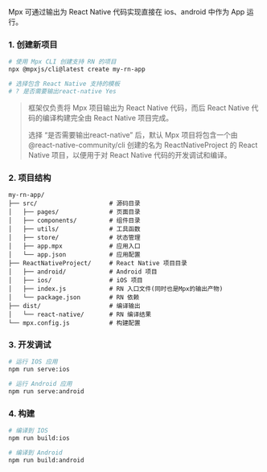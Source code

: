 Mpx 可通过输出为 React Native 代码实现直接在 ios、android 中作为 App 运行。

### 1. 创建新项目

```bash
# 使用 Mpx CLI 创建支持 RN 的项目
npx @mpxjs/cli@latest create my-rn-app

# 选择包含 React Native 支持的模板
# ? 是否需要输出react-native Yes
```

> 框架仅负责将 Mpx 项目输出为 React Native 代码，而后 React Native 代码的编译构建完全由 React Native 项目完成。
>
> 选择 “是否需要输出react-native” 后，默认 Mpx 项目将包含一个由 @react-native-community/cli 创建的名为 ReactNativeProject 的 React Native 项目，以便用于对 React Native 代码的开发调试和编译。

### 2. 项目结构

```
my-rn-app/
├── src/                    # 源码目录
│   ├── pages/              # 页面目录
│   ├── components/         # 组件目录
│   ├── utils/              # 工具函数
│   ├── store/              # 状态管理
│   ├── app.mpx             # 应用入口
│   └── app.json            # 应用配置
├── ReactNativeProject/     # React Native 项目目录
│   ├── android/            # Android 项目
│   ├── ios/                # iOS 项目
│   ├── index.js            # RN 入口文件(同时也是Mpx的输出产物)
│   └── package.json        # RN 依赖
├── dist/                   # 编译输出
│   └── react-native/       # RN 编译结果
└── mpx.config.js           # 构建配置
```

### 3. 开发调试

```bash
# 运行 IOS 应用
npm run serve:ios

# 运行 Android 应用
npm run serve:android
```


### 4. 构建

```bash
# 编译到 IOS
npm run build:ios

# 编译到 Android
npm run build:android
```
